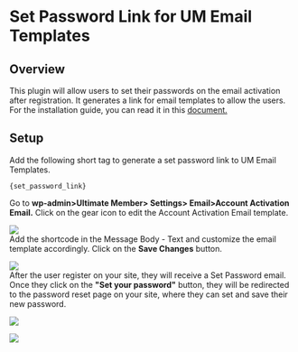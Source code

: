 ---
---
# Set Password Link for UM Email Templates
Overview
--------

 This plugin will allow users to set their passwords on the email activation after registration. It generates a link for email templates to allow the users. For the installation guide, you can read it in this  [document.](/docs-v3/extended/article/1663-download-installation-of-the-basic-extensions)

Setup
-----

 Add the following short tag to generate a set password link to UM Email Templates. 

```
{set_password_link}
```

Go to <strong>wp-admin&gt;Ultimate Member&gt; Settings&gt; Email&gt;</strong><strong>Account Activation Email.</strong> Click on the gear icon to edit the Account Activation Email template.

  ![](https://s3.amazonaws.com/helpscout.net/docs/assets/561c96629033600a7a36d662/images/61f2e387d86136157d99e4d1/file-fKVdDnYXOK.png)   
 Add the shortcode in the Message Body - Text and customize the email template accordingly. Click on the <strong>Save Changes</strong> button.

  ![](https://s3.amazonaws.com/helpscout.net/docs/assets/561c96629033600a7a36d662/images/61f2e3f18200bc052eb833d9/file-hI7xstmKcU.png)   
 After the user register on your site, they will receive a Set Password email. Once they click on the  <strong>"Set your password"</strong> button, they will be redirected to the password reset page on your site, where they can set and save their new password.

  ![](https://s3.amazonaws.com/helpscout.net/docs/assets/561c96629033600a7a36d662/images/61f2e4b439e5d05141b63c6c/file-FSYDxvwx8k.png)

  ![](https://s3.amazonaws.com/helpscout.net/docs/assets/561c96629033600a7a36d662/images/61f2e5652130e5169468159d/file-UDWdSeR9NI.png)